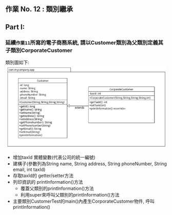 ## 作業 No. 12 : 類別繼承

## Part I:
### 延續`作業11`所寫的電子商務系統, 請以Customer類別為父類別定義其子類別CorporateCustomer

類別圖如下:![類別圖](corporateCustomer.png)

   - 增加taxId 實體變數(代表公司的統一編號)
   - 建構子(參數列為String name, String address, String phoneNumber, String email, int taxId)
   - 存取taxId的 getter/setter方法
   - 列印資訊的 printInformation()方法
      - 覆蓋父類別的printInformation()方法
      - 利用super來呼叫父類別的printInformation()方法
   - 主要類別CustomerTest的main()內產生CorporateCustomer物件, 呼叫printInformation()
